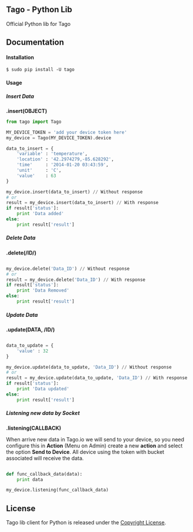 ## Tago - Python Lib

Official Python lib for Tago

<!-- ## Code Status

[![wercker status](https://app.wercker.com/status/7eba1fa5503f7f5ad61a15a0a6e63234/m "wercker status")](https://app.wercker.com/project/bykey/7eba1fa5503f7f5ad61a15a0a6e63234) -->

## Documentation

#### Installation

```
$ sudo pip install -U tago
```
#### Usage
##### Insert Data
**.insert(OBJECT)**
``` python
from tago import Tago

MY_DEVICE_TOKEN = 'add your device token here'
my_device = Tago(MY_DEVICE_TOKEN).device

data_to_insert = {
    'variable' : 'temperature',
    'location' : '42.2974279,-85.628292',
    'time'     : '2014-01-20 03:43:59',
    'unit'     : 'C',
    'value'    : 63
}

my_device.insert(data_to_insert) // Without response
# or
result = my_device.insert(data_to_insert) // With response
if result['status']:
    print 'Data added'
else:
    print result['result']

```

##### Delete Data
**.delete(/ID/)**
``` python

my_device.delete('Data_ID') // Without response
# or
result = my_device.delete('Data_ID') // With response
if result['status']:
    print 'Data Removed'
else:
    print result['result']

```

##### Update Data
**.update(DATA, /ID/)**
``` python

data_to_update = {
    'value' : 32
}

my_device.update(data_to_update, 'Data_ID') // Without response
# or
result = my_device.update(data_to_update, 'Data_ID') // With response
if result['status']:
    print 'Data updated'
else:
    print result['result']

```

##### Listening new data by Socket
**.listening(CALLBACK)**

When arrive new data in Tago.io we will send to your device, so you need configure this in **Action** (Menu on Admin) create a new **action** and select the option **Send to Device**. All device using the token with bucket associated will receive the data.

``` python

def func_callback_data(data):
    print data

my_device.listening(func_callback_data)

```

## License

Tago lib client for Python is released under the [Copyright License](https://github.com/tago-io/tago-python/blob/master/LICENSE).

